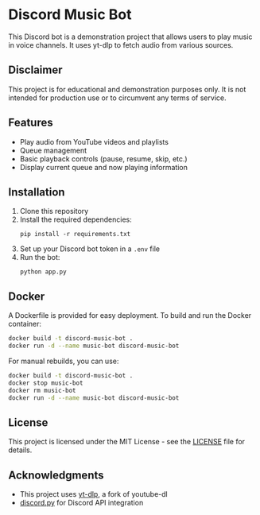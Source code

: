 # Discord Music Bot

This Discord bot is a demonstration project that allows users to play music in voice channels. It uses yt-dlp to fetch audio from various sources.

## Disclaimer

This project is for educational and demonstration purposes only. It is not intended for production use or to circumvent any terms of service.

## Features

- Play audio from YouTube videos and playlists
- Queue management
- Basic playback controls (pause, resume, skip, etc.)
- Display current queue and now playing information

## Installation

1. Clone this repository
2. Install the required dependencies:
   ```
   pip install -r requirements.txt
   ```
3. Set up your Discord bot token in a `.env` file
4. Run the bot:
   ```
   python app.py
   ```

## Docker

A Dockerfile is provided for easy deployment. To build and run the Docker container:

```bash
docker build -t discord-music-bot .
docker run -d --name music-bot discord-music-bot
```

For manual rebuilds, you can use:
```bash
docker build -t discord-music-bot .
docker stop music-bot
docker rm music-bot
docker run -d --name music-bot discord-music-bot
```

## License

This project is licensed under the MIT License - see the [LICENSE](LICENSE) file for details.

## Acknowledgments

- This project uses [yt-dlp](https://github.com/yt-dlp/yt-dlp), a fork of youtube-dl
- [discord.py](https://github.com/Rapptz/discord.py) for Discord API integration